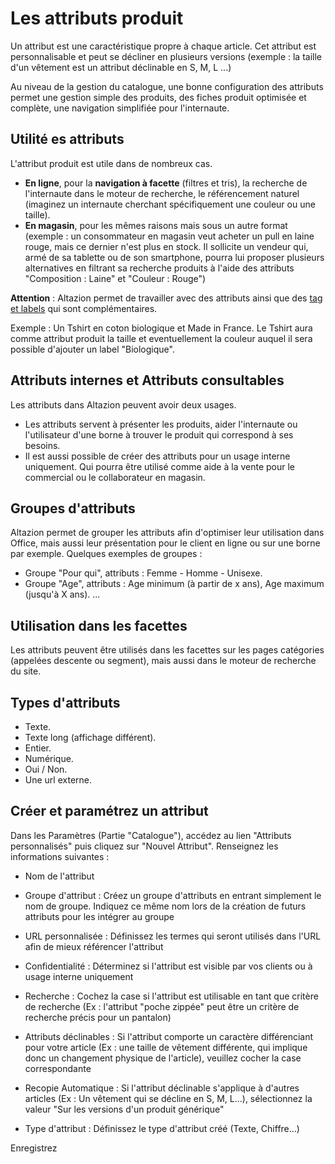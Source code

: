 # Les attributs produit
Un attribut est une caractéristique propre à chaque article. Cet attribut est personnalisable et peut se décliner en plusieurs versions (exemple : la taille d'un vêtement est un attribut déclinable en S, M, L ...)

Au niveau de la gestion du catalogue, une bonne configuration des attributs permet une gestion simple des produits, des fiches produit optimisée et complète, une navigation simplifiée pour l'internaute.

## Utilité es attributs
L'attribut produit est utile dans de nombreux cas.
- **En ligne**, pour la **navigation à facette** (filtres et tris), la recherche de l'internaute dans le moteur de recherche, le référencement naturel (imaginez un internaute cherchant spécifiquement une couleur ou une taille). 
- **En magasin**, pour les mêmes raisons mais sous un autre format (exemple : un consommateur en magasin veut acheter un pull en laine rouge, mais ce dernier n'est plus en stock. Il sollicite un vendeur qui, armé de sa tablette ou de son smartphone, pourra lui proposer plusieurs alternatives en filtrant sa recherche produits à l'aide des attributs "Composition : Laine" et "Couleur : Rouge")

**Attention** : Altazion permet de travailler avec des attributs ainsi que des [tag et labels](https://aide.altazion.com/fr-frv2/referencer/tag-label.html) qui sont complémentaires. 

Exemple : Un Tshirt en coton biologique et Made in France. Le Tshirt aura comme attribut produit la taille et eventuellement la couleur auquel il sera possible d'ajouter un label "Biologique". 

## Attributs internes et Attributs consultables
Les attributs dans Altazion peuvent avoir deux usages. 
- Les attributs servent à présenter les produits, aider l'internaute ou l'utilisateur d'une borne à trouver le produit qui correspond à ses besoins. 
- Il est aussi possible de créer des attributs pour un usage interne uniquement. Qui pourra être utilisé comme aide à la vente pour le commercial ou le collaborateur en magasin. 

## Groupes d'attributs
Altazion permet de grouper les attributs afin d'optimiser leur utilisation dans Office, mais aussi leur présentation pour le client en ligne ou sur une borne par exemple. 
Quelques exemples de groupes : 
- Groupe "Pour qui", attributs :  Femme - Homme - Unisexe.
- Groupe "Age", attributs : Age minimum (à partir de x ans), Age maximum (jusqu'à X ans).
...

## Utilisation dans les facettes
Les attributs peuvent être utilisés dans les facettes sur les pages catégories (appelées descente ou segment), mais aussi dans le moteur de recherche du site. 

## Types d'attributs
- Texte.
- Texte long (affichage différent).
- Entier.
- Numérique.
- Oui / Non.
- Une url externe.

## Créer et paramétrez un attribut
Dans les Paramètres (Partie "Catalogue"), accédez au lien "Attributs personnalisés" puis cliquez sur "Nouvel Attribut". 
Renseignez les informations suivantes :

- Nom de l'attribut

- Groupe d'attribut : Créez un groupe d'attributs en entrant simplement le nom de groupe. Indiquez ce même nom lors de la création de futurs attributs pour les intégrer au groupe

- URL personnalisée : Définissez les termes qui seront utilisés dans l'URL afin de mieux référencer l'attribut

- Confidentialité : Déterminez si l'attribut est visible par vos clients ou à usage interne uniquement

- Recherche : Cochez la case si l'attribut est utilisable en tant que critère de recherche (Ex : l'attribut "poche zippée" peut être un critère de recherche précis pour un pantalon)

- Attributs déclinables : Si l'attribut comporte un caractère différenciant pour votre article (Ex : une taille de vêtement différente, qui implique donc un changement physique de l'article), veuillez cocher la case correspondante

- Recopie Automatique : Si l'attribut déclinable s'applique à d'autres articles (Ex : Un vêtement qui se décline en S, M, L...), sélectionnez la valeur "Sur les versions d'un produit générique"

- Type d'attribut : Définissez le type d'attribut créé (Texte, Chiffre...)

Enregistrez